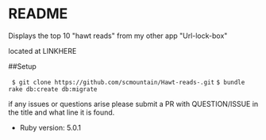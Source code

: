 # README

Displays the top 10 "hawt reads" from my other app "Url-lock-box"

located at LINKHERE

##Setup

``` $ git clone https://github.com/scmountain/Hawt-reads-.git```
``` $ bundle ```
``` rake db:create db:migrate ```

if any issues or questions arise please submit a PR with QUESTION/ISSUE in the title
and what line it is found.

* Ruby version: 5.0.1

